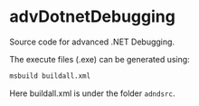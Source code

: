 # advDotnetDebugging
Source code for advanced .NET Debugging.

The execute files (.exe) can be generated using:
```bash
msbuild buildall.xml
```

Here buildall.xml is under the folder `adndsrc`.
